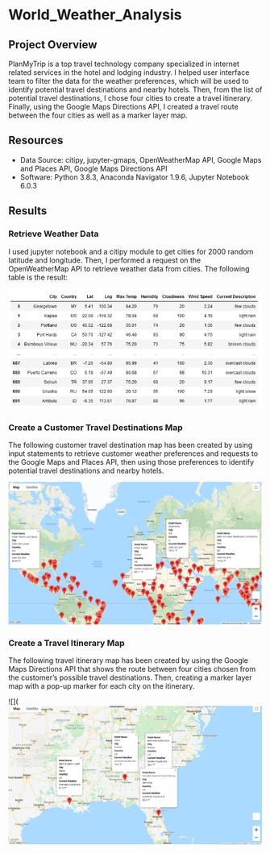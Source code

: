 # World_Weather_Analysis

## Project Overview

PlanMyTrip is a top travel technology company specialized in internet related services in the hotel and lodging industry. I helped user interface team to filter the data for the weather preferences, which will be used to identify potential travel destinations and nearby hotels. Then, from the list of potential travel destinations, I chose four cities to create a travel itinerary. Finally, using the Google Maps Directions API, I created a travel route between the four cities as well as a marker layer map.

## Resources

  - Data Source: citipy, jupyter-gmaps, OpenWeatherMap API, Google Maps and Places API, Google Maps Directions API
  - Software: Python 3.8.3, Anaconda Navigator 1.9.6, Jupyter Notebook 6.0.3

## Results

### Retrieve Weather Data

I used jupyter notebook and a citipy module to get cities for 2000 random latitude and longitude. Then, I performed a request on the OpenWeatherMap API to retrieve weather data from cities. The following table is the result:

![](https://github.com/Nazanin-hub/World_Weather_Analysis/blob/main/Weather_Database/Weather_Database%20Result.png)


### Create a Customer Travel Destinations Map

The following customer travel destination map has been created by using input statements to retrieve customer weather preferences and requests to the Google Maps and Places API, then using those preferences to identify potential travel destinations and nearby hotels.

![](https://github.com/Nazanin-hub/World_Weather_Analysis/blob/main/Vacation_Search/WeatherPy_vacation_map.png)

### Create a Travel Itinerary Map

The following travel itinerary map has been created by using the Google Maps Directions API that shows the route between four cities chosen from the customer’s possible travel destinations. Then, creating a marker layer map with a pop-up marker for each city on the itinerary.

![](
![](https://github.com/Nazanin-hub/World_Weather_Analysis/blob/main/Vacation_Itinerary/WeatherPy_travel_map_markers.png)
